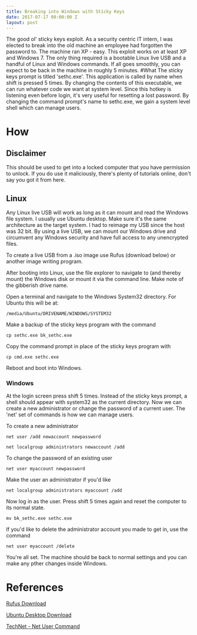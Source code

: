 ```yaml
---
title: Breaking into Windows with Sticky Keys
date: 2017-07-17 00:00:00 Z
layout: post
---
```


The good ol' sticky keys exploit. As a security centric IT intern, I was elected to break into the old machine an employee had forgotten the password to. The machine ran XP - easy. This exploit works on at least XP and Windows 7. The only thing required is a bootable Linux live USB and a handful of Linux and Windows commands. If all goes smoothly, you can expect to be back in the machine in roughly 5 minutes.
#What
The sticky keys prompt is titled 'sethc.exe'. This application is called by name when shift is pressed 5 times. By changing the contents of this executable, we can run whatever code we want at system level. Since this hotkey is listening even before login, it's very useful for resetting a lost password. By changing the command prompt's name to sethc.exe, we gain a system level shell which can manage users.

# How

## Disclaimer

This should be used to get into a locked computer that you have permission to unlock. If you do use it maliciously, there's plenty of tutorials online, don't say you got it from here.

## Linux

Any Linux live USB will work as long as it can mount and read the Windows file system. I usually use Ubuntu desktop. Make sure it's the same architecture as the target system. I had to reimage my USB since the host was 32 bit. By using a live USB, we can mount our Windows drive and circumvent any Windows security and have full access to any unencrypted files.

To create a live USB from a .iso image use Rufus (download below) or another image writing program.

After booting into Linux, use the file explorer to navigate to (and thereby mount) the Windows disk or mount it via the command line. Make note of the gibberish drive name.

Open a terminal and navigate to the Windows System32 directory. For Ubuntu this will be at:

`/media/Ubuntu/DRIVENAME/WINDOWS/SYSTEM32`

Make a backup of the sticky keys program with the command

`cp sethc.exe bk_sethc.exe`
    
Copy the command prompt in place of the sticky keys program with

`cp cmd.exe sethc.exe`

Reboot and boot into Windows.

### Windows

At the login screen press shift 5 times. Instead of the sticky keys prompt, a shell should appear with system32 as the current directory. Now we can create a new administrator or change the password of a current user. The 'net' set of commands is how we can manage users.

To create a new administrator

```
net user /add newaccount newpassword

net localgroup administrators newaccount /add
```

To change the password of an existing user

`net user myaccount newpassword`

Make the user an administrator if you'd like

`net localgroup administrators myaccount /add`


Now log in as the user. Press shift 5 times again and reset the computer to its normal state.

`mv bk_sethc.exe sethc.exe`

If you'd like to delete the administrator account you made to get in, use the command

`net user myaccount /delete`

You're all set. The machine should be back to normal settings and you can make any pther changes inside Windows.

# References

[Rufus Download](https://rufus.akeo.ie/)

[Ubuntu Desktop Download](https://www.ubuntu.com/download/desktop)

[TechNet - Net User Command](https://technet.microsoft.com/en-us/library/bb490718.aspx)
